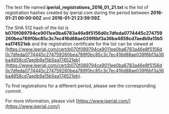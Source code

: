 The text file named **iperial_registrations_2016_01_21.txt** is the list of registration hashes created by iperial.com during the period between **2016-01-21 00:00:00Z** and **2016-01-21 23:59:59Z**.

The SHA 512 hash of the list is **b070f089794ce9011ee0ba6783a46e8f5156d0c7dfeda0774445c274759260bea789f0bc85c3c7ec416d88ae039f6bf3a36ba4858cd7aedb9a15b5ea174521eb** and the registration certificate for the list can be viewed at [https://www.iperial.com/cert/b070f089794ce9011ee0ba6783a46e8f5156d0c7dfeda0774445c274759260bea789f0bc85c3c7ec416d88ae039f6bf3a36ba4858cd7aedb9a15b5ea174521eb](https://www.iperial.com/cert/b070f089794ce9011ee0ba6783a46e8f5156d0c7dfeda0774445c274759260bea789f0bc85c3c7ec416d88ae039f6bf3a36ba4858cd7aedb9a15b5ea174521eb).

To find registrations for a different period, please see the corresponding commit.

For more information, please visit [https://www.iperial.com/](https://www.iperial.com/)
